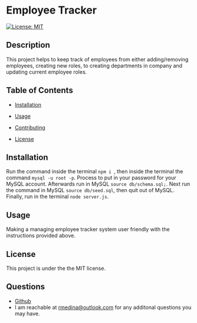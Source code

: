 # Employee Tracker

  [![License: MIT](https://img.shields.io/badge/License-MIT-yellow.svg)](https://opensource.org/licenses/MIT)

  [//]: <> (Put a heading here for ## Screenshot and provide a screenshot)

  ## Description
  This project helps to keep track of employees from either adding/removing employees, creating new roles, to creating departments in company  and updating  current employee roles.

[//]: <> (add deployed link heading here and add deployed link from heroku)
  
  [//]: <> (add all the newly made content onto the table of contents)
  ## Table of Contents
  * [Installation](#installation)
  * [Usage](#usage)
  * [Contributing](#contributing)
  * [License](#license)
  
    [//]: <> (We need to add the user story heading and acceptance criteria heading also provide the content here)

  ## Installation
  Run the command inside the terminal ```npm i ```, then inside the terminal the command ```mysql -u root -p```. Process to put in your password for your MySQL account. Afterwards run in MySQL ```source db/schema.sql;```. Next run the command in MySQL ```source db/seed.sql```, then quit out of MySQL. Finally, run in the terminal ```node server.js```.
  
  ## Usage
  Making a managing employee tracker system user friendly with the instructions provided above.

  ## License
  This project is under the the MIT license.

  ## Questions
  * [Github](https://github.com/Ricky22M)
  * I am reachable at rmedina@outlook.com for any additonal questions you may have.